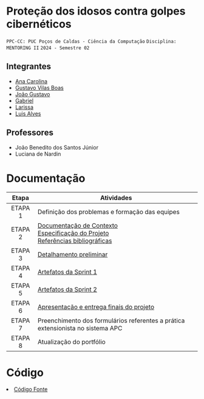 # Proteção dos idosos contra golpes cibernéticos

`PPC-CC: PUC Poços de Caldas - Ciência da Computação`
`Disciplina: MENTORING II`
`2024 - Semestre 02`

## Integrantes

- [Ana Carolina](https://github.com/anacarolina-peregrino)
- [Gustavo Vilas Boas](https://github.com/gustavo-vb)
- [João Gustavo](https://github.com/Jgustavo98)
- [Gabriel](https://github.com/azengarddee)
- [Larissa](https://github.com/Larissa-Lima)
- [Luis Alves](https://github.com/luis-alvess)

## Professores

- João Benedito dos Santos Júnior
- Luciana de Nardin

# Documentação

| Etapa   |  Atividades |
|  :----:   | ----------- |
| ETAPA 1 | Definição dos problemas e formação das equipes |
| ETAPA 2 | <a href="docs/1-Documentação de Contexto.md"> Documentação de Contexto</a> <br> <a href="docs/2-Especificação do Projeto.md"> Especificação do Projeto</a> <br> <a href="docs/7-Referências.md"> Referências bibliográficas</a>|
| ETAPA 3 | <a href="docs/3-Detalhamento preliminar.md"> Detalhamento preliminar </a> |
| ETAPA 4 | <a href="docs/4-Sprint 1.md"> Artefatos da Sprint 1</a> |
| ETAPA 5 | <a href="docs/5-Sprint 2.md"> Artefatos da Sprint 2</a> |
| ETAPA 6 | <a href="docs/6-Apresentação do Projeto.md"> Apresentação e entrega finais do projeto</a> |
| ETAPA 7 | Preenchimento dos formulários referentes a prática extensionista no sistema APC | 
| ETAPA 8 | Atualização do portfólio

# Código

<li><a href="src/README.md"> Código Fonte</a></li>


